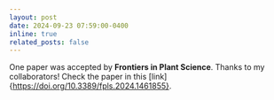 ```yaml
---
layout: post
date: 2024-09-23 07:59:00-0400
inline: true
related_posts: false
---
```


One paper was accepted by **Frontiers in Plant Science**. Thanks to my collaborators! Check the paper in this [link]{https://doi.org/10.3389/fpls.2024.1461855}.